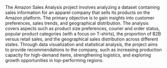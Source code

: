 The Amazon Sales Analysis project involves analyzing a dataset containing sales information for an apparel company that sells its products on the Amazon platform. The primary objective is to gain insights into customer preferences, sales trends, and geographical distribution. The analysis covers aspects such as product size preferences, courier and order status, popular product categories (with a focus on T-shirts), the proportion of B2B versus retail sales, and the geographical sales distribution across different states. Through data visualization and statistical analysis, the project aims to provide recommendations to the company, such as increasing production capacity for high-demand items, strengthening logistics, and exploring growth opportunities in top-performing regions.


